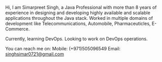
<!---
singhsimar0721/singhsimar0721 is a ✨ special ✨ repository because its `README.md` (this file) appears on your GitHub profile.
You can click the Preview link to take a look at your changes.
--->
Hi, I am Simarpreet Singh, a Java Professional with more than 8 years of experience in designing and developing 
highly available and scalable applications throughout the Java stack.
Worked in multiple domains of development like Telecommunications, Automobile, Pharmaceuticles, E-Commerce.

Currently, learning DevOps. Looking to work on DevOps operations.

You can reach me on:
Mobile: (+971)505096549
Email: singhsimar0721@gmail.com
